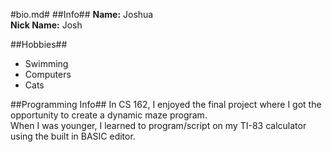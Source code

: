 #bio.md#
##Info##
**Name:** Joshua  
**Nick Name:** Josh  

##Hobbies##
* Swimming
* Computers
* Cats

##Programming Info##
In CS 162, I enjoyed the final project where I got the opportunity to create a dynamic maze program.  
When I was younger, I learned to program/script on my TI-83 calculator using the built in BASIC editor.  


